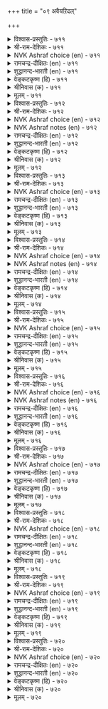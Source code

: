 +++
title = "०९ अवैयऱिदल्"

+++


<details><summary>विश्वास-प्रस्तुतिः - ७११</summary>

अवैयऱिनदु आराय्न्दु सॊल्लुग सॊल्लिऩ्
तॊगैयऱिन्द तूय्मै यवर्। ७११
</details>

<details><summary>श्री-राम-देशिकः - ७११</summary>

अधिकारः ७२. सभास्वरूपम्  
समास्वरूपं विज्ञाय वक्तव्यार्थं विचार्य च ।  
सभायां शब्दजालज्ञैः वक्तव्यं सद्गुणान्वितैः ॥ ७११॥
</details>

<details><summary>NVK Ashraf choice (en) - ७११</summary>

०७११
Meticulous masters of words
Must judge the council before they speak.
(P.S. Sundaram), (N.V.K. Ashraf)
</details>

<details><summary>रामचन्द्र-दीक्षितः (en) - ७११</summary>

711\. avai aṟintu, ārāyntu, colluka-colliṉ  
tokai aṟinta tūymaiyavar!.

711\. Men should weigh their words in speaking when addressing an audience.  
</details>

<details><summary>शुद्धानन्द-भारती (en) - ७११</summary>

1\. அவையறிந்து ஆராய்ந்து சொல்லுக சொல்லின்  
தொகையறிந்த தூய்மை யவர்.  
The pure in thought and eloquence  
Adapt their words to audience.        711  
</details>

<details><summary>वेङ्कटकृष्ण (हि) - ७११</summary>

711
शब्द-शक्ति के ज्ञानयुत, जो हैं पावन लोग ।  
समझ सभा को, सोच कर, करना शब्द-प्रयोग ॥
</details>

<details><summary>श्रीनिवास (क) - ७११</summary>

711. मातुगळ जोडणॆयन्नु अरित शुद्दवाद तिळुवळिकॆयुळ्ळवरु सभॆय स्वभाववन्नु अरितु विचारमाडि मातनाडलि.

</details>

<details><summary>मूलम् - ७११</summary>

अवैयऱिनदु आराय्न्दु सॊल्लुग सॊल्लिऩ्
तॊगैयऱिन्द तूय्मै यवर्। ७११
</details>

<details><summary>विश्वास-प्रस्तुतिः - ७१२</summary>

इडैदॆरिन्दु नऩ्कुणर्न्दु सॊल्लुग सॊल्लिऩ्
नडैदॆरिन्द नऩ्मै यवर्। ७१२
</details>

<details><summary>श्री-राम-देशिकः - ७१२</summary>

साभिकानां रुचिं बुद्ध्वा दोषः शब्दथियोर्यथा ।  
न ज्ञायेत तथा स्पष्टं सभायामुच्यतां वचः ॥ ७१२॥
</details>

<details><summary>NVK Ashraf choice (en) - ७१२</summary>

०७१२
Should skilled orators wish to speak,
Let them study the occasion with care. *
(P.S. Sundaram)
</details>

<details><summary>NVK Ashraf notes (en) - ७१२</summary>

७१२. (K. Krishnaswamy & Vijaya Ramkumar)'s translation is a fitting explanation: "The style and content of a speech should be in tune with the mood and atmosphere of the assembly"
</details>

<details><summary>रामचन्द्र-दीक्षितः (en) - ७१२</summary>

712\. iṭai terintu, naṉku uṇarntu, colluka- colliṉ  
naṭai terinta naṉmaiyavar!.

712\. Good people who know the value of the language they employ, must speak noting how their words are received.  
</details>

<details><summary>शुद्धानन्द-भारती (en) - ७१२</summary>

2\. இடைதெரிந்து நன்குணர்ந்து சொல்லுக சொல்லின்  
நடைதெரிந்த நன்மை யவர்.  
Who know the art of speech shall suit  
Their chosen words to time in fact.        712  
</details>

<details><summary>वेङ्कटकृष्ण (हि) - ७१२</summary>

712
शब्दों की शैली समझ, जिनको है अधिकार ।  
सभासदों का देख रुख़, बोलें स्पष्ट प्रकार ॥
</details>

<details><summary>श्रीनिवास (क) - ७१२</summary>

712. मातिन नडावळियन्नु अरित ऒळ्ळॆय गुणशालिगळु (सभॆय) अवकाशवन्नु तिळिदुकॊण्डु चॆन्नागि ग्रहिसि मातनाडलि.

</details>

<details><summary>मूलम् - ७१२</summary>

इडैदॆरिन्दु नऩ्कुणर्न्दु सॊल्लुग सॊल्लिऩ्
नडैदॆरिन्द नऩ्मै यवर्। ७१२
</details>

<details><summary>विश्वास-प्रस्तुतिः - ७१३</summary>

अवैयऱियार् सॊल्लल्मेऱ् कॊळ्बवर् सॊल्लिऩ्
वगैयऱियार् वल्लदूउम् इल्। ७१३
</details>

<details><summary>श्री-राम-देशिकः - ७१३</summary>

सभिकानां तु रासिक्यमज्ञात्वा भाषणोद्यताः ।  
असमर्थाश्च कथने निर्विद्याश्च मताः समैः ॥ ७१३॥
</details>

<details><summary>NVK Ashraf choice (en) - ७१३</summary>

०७१३
Only poor orators, good for nothing, speak at length
Without knowing the audience. *
(P.S. Sundaram)
</details>

<details><summary>रामचन्द्र-दीक्षितः (en) - ७१३</summary>

713\. avai aṟiyār, collal mēṟkoḷpavar colliṉ  
vakai aṟiyār; vallatūum il.

713\. The learning of those who speak without taking into consideration the assembly addressed or ignorant of the art of speaking can be of no use to them.  
</details>

<details><summary>शुद्धानन्द-भारती (en) - ७१३</summary>

3\. அவையறியார் சொல்லல்மேற் கொள்பவர் சொல்லின்  
வகையறியார் வல்லதூஉம் இல்.  
They speak in vain at length who talk  
Words unversed which ears don't take.        713  
</details>

<details><summary>वेङ्कटकृष्ण (हि) - ७१३</summary>

713
उद्यत हो जो बोलने, सभा-प्रकृति से अज्ञ ।  
भाषण में असमर्थ वे, शब्द-रीति से अज्ञ ॥
</details>

<details><summary>श्रीनिवास (क) - ७१३</summary>

713. सभा तिळुवळिकॆयिल्लदॆ मातनाडलु तॊडगुववरु मातिन बगॆयन्नु अरियदवरु; अवरल्लि विद्यॆय बलिमॆयू
इरुवुदिल्ल.

</details>

<details><summary>मूलम् - ७१३</summary>

अवैयऱियार् सॊल्लल्मेऱ् कॊळ्बवर् सॊल्लिऩ्
वगैयऱियार् वल्लदूउम् इल्। ७१३
</details>

<details><summary>विश्वास-प्रस्तुतिः - ७१४</summary>

ऒळियार्मुऩ् ऒळ्ळिय रादल् वॆळियार्मुऩ्
वाऩ्सुदै वण्णम् कॊळल्। ७१४
</details>

<details><summary>श्री-राम-देशिकः - ७१४</summary>

पण्डितानां सभामध्ये स्वपाण्डित्यं प्रदर्श्यताम् ।  
मूढानां पुरतो युक्तं न पाण्डित्यप्रदर्शनम् ॥ ७१४॥
</details>

<details><summary>NVK Ashraf choice (en) - ७१४</summary>

०७१४
Before the bright, be brilliant light.
Before the dull, assume mortar white. *
( Shuddhananda Bharatiar)
</details>

<details><summary>NVK Ashraf notes (en) - ७१४</summary>

७१४. "Where ignorance is bliss, it is folly to be wise" – Gray.
</details>

<details><summary>रामचन्द्र-दीक्षितः (en) - ७१४</summary>

714\. oḷiyārmuṉ oḷḷiyar ātal! veḷiyārmuṉ  
vāṉ cutai vaṇṇam koḷal!.

714\. Before brilliant people be brilliant; before plain people be as plain as white chalk.  
</details>

<details><summary>शुद्धानन्द-भारती (en) - ७१४</summary>

4\. ஓளியார்முன் ஒள்ளிய ராதல் வெளியார்முன்  
வான்சுதை வண்ணம் கொளல்.  
Before the bright be brilliant light  
Before the muff be mortar white.        714  
</details>

<details><summary>वेङ्कटकृष्ण (हि) - ७१४</summary>

714
प्राज्ञों के सम्मुख रहो, तुम भी प्राज्ञ सुजान ।  
मूर्खों के सम्मुख बनो, चून सफेद समान ॥
</details>

<details><summary>श्रीनिवास (क) - ७१४</summary>

714. ज्ञानिगळ सभॆय मुन्दॆ ज्ञानिगळन्तॆये वर्तिसबेकु. मूर्खर (बॆळ्ळक्करिगर) मुन्दॆ, बॆप्पुतनवन्नु तोरिसबेकु.

</details>

<details><summary>मूलम् - ७१४</summary>

ऒळियार्मुऩ् ऒळ्ळिय रादल् वॆळियार्मुऩ्
वाऩ्सुदै वण्णम् कॊळल्। ७१४
</details>

<details><summary>विश्वास-प्रस्तुतिः - ७१५</summary>

नऩ्ऱॆऩ्ऱ वऱ्ऱुळ्ळुम् नऩ्ऱे मुदुवरुळ्
मुन्दु किळवाच् चॆऱिवु। ७१५
</details>

<details><summary>श्री-राम-देशिकः - ७१५</summary>

ज्ञानिनां भाषणात्पूर्वं सभायां स्वीतभाषणम् ।  
अनारभ्य विनीतेन स्थितिः स्यादुत्तमो गुणः ॥ ७१५॥
</details>

<details><summary>NVK Ashraf choice (en) - ७१५</summary>

०७१५
The best amongst all good qualities
Is the modesty to holdback before elders. *
(P.S. Sundaram), (W.H. Drew and J. Lazarus)
</details>

<details><summary>रामचन्द्र-दीक्षितः (en) - ७१५</summary>

715\. 'naṉṟu' eṉṟavaṟṟuḷḷum naṉṟē-mutuvaruḷ  
muntu kiḷavāc ceṟivu.

715\. The humility to maintain silence before superiors is the best of all good qualities.  
</details>

<details><summary>शुद्धानन्द-भारती (en) - ७१५</summary>

5\. நன்றென்ற வற்றுள்ளும் நன்றே முதுவருள்  
முந்து கிளவாச் செறிவு.  
Modest restraint all good excels  
Which argues not before elders.        715  
</details>

<details><summary>वेङ्कटकृष्ण (हि) - ७१५</summary>

715
भले गुणों में है भला, ज्ञानी गुरुजन मध्य ।  
आगे बढ़ बोलें नहीं, ऐसा संयम पथ्य ॥
</details>

<details><summary>श्रीनिवास (क) - ७१५</summary>

715. ऒळ्ळॆयदॆन्दु हेळल्पडुव ऎल्ला गुणगळल्लू मिगिलादुदु बल्लवर सभॆयल्लि मुन्दागि होगि मातनाडदिरुव
विनीतगुणवे.

</details>

<details><summary>मूलम् - ७१५</summary>

नऩ्ऱॆऩ्ऱ वऱ्ऱुळ्ळुम् नऩ्ऱे मुदुवरुळ्
मुन्दु किळवाच् चॆऱिवु। ७१५
</details>

<details><summary>विश्वास-प्रस्तुतिः - ७१६</summary>

आऱ्ऱिऩ् निलैदळर्न् दऱ्ऱे वियऩ्पुलम्
एऱ्ऱुणर्वार् मुऩ्ऩर् इऴुक्कु। ७१६
</details>

<details><summary>श्री-राम-देशिकः - ७१६</summary>

शास्त्रज्ञानां सभायां यो दुष्टशब्दानुदीरयेत् ।  
मुक्तिमार्गच्युतेनासौ तुल्यो दुष्यत्वमाप्नुयात् ॥ ७१६॥
</details>

<details><summary>NVK Ashraf choice (en) - ७१६</summary>

०७१६
To slip before men of wide learning
Is like slipping from the path of righteousness. *
( Shuddhananda Bharatiar)
</details>

<details><summary>NVK Ashraf notes (en) - ७१६</summary>

७१६. This is yet another couplet in Tirukkural where the interpretation of a single word could change the simile [like couplet २०]. Here the word "आऱ्ऱिन्" could mean either "path" or "river". The phrase could be read as "आऱ्ऱिल्" or "आऱ्ऱिन्" निलै तळर्न्दु अऱ्ऱे. Parimelazhagar interprets this as "spiritual path", Kalingar, Manakkudavar and Pariperumal as "righteous path" and Parithiyar alone as "river".
</details>

<details><summary>रामचन्द्र-दीक्षितः (en) - ७१६</summary>

716\. āṟṟiṉ nilaitaḷarntaṟṟē-viyaṉ pulam  
ēṟṟu, uṇarvārmuṉṉar iḻukku.

716\. To be censured by an assembly of the learned wise is like losing one’s balance while on the road to salvation.  
</details>

<details><summary>शुद्धानन्द-भारती (en) - ७१६</summary>

6\. ஆற்றின் நிலைதளர்ந் தற்றே வியன்புலம்  
ஏற்றுணர்வார் முன்னர் இழுக்கு  
Tongue-slip before the talented wise  
Is like slipping from righteous ways.        716  
</details>

<details><summary>वेङ्कटकृष्ण (हि) - ७१६</summary>

716
विद्वानों के सामने, जिनका विस्तृत ज्ञान ।  
जो पा गया कलंक, वह, योग-भ्रष्ट समान ॥
</details>

<details><summary>श्रीनिवास (क) - ७१६</summary>

716. बहुमुख ज्ञानवन्नु सम्पादिसि चिन्तिसुववर सभॆयल्लि तप्पुमाडुवुदु, ऒळ्ळॆय मार्गदल्लि नडॆदु बन्दु
इद्दक्कद्दन्तॆ, नॆलॆतप्पि कुसिद हागॆ.

</details>

<details><summary>मूलम् - ७१६</summary>

आऱ्ऱिऩ् निलैदळर्न् दऱ्ऱे वियऩ्पुलम्
एऱ्ऱुणर्वार् मुऩ्ऩर् इऴुक्कु। ७१६
</details>

<details><summary>विश्वास-प्रस्तुतिः - ७१७</summary>

कऱ्ऱऱिन्दार् कल्वि विळङ्गुम् कसडऱच्
चॊल्दॆरिदल् वल्लार् अगत्तु। ७१७
</details>

<details><summary>श्री-राम-देशिकः - ७१७</summary>

शब्दतत्त्वपरिष्कारधुरीणानां सभाग्रतः ।  
अधीतशास्त्रग्रन्थानां विद्या विभ्राजते भृशम् ॥ ७१७॥
</details>

<details><summary>NVK Ashraf choice (en) - ७१७</summary>

०७१७
The scholarship of a scholar shines
In an assembly of meticulous scholars. *
(P.S. Sundaram)
</details>

<details><summary>रामचन्द्र-दीक्षितः (en) - ७१७</summary>

717\. kaṟṟu aṟintār kalvi viḷaṅkum-kacaṭu aṟac  
col terital vallār akattu.

717\. The scholarship of the learned shines brilliantly before those who can appreciate faultless speech.  
</details>

<details><summary>शुद्धानन्द-भारती (en) - ७१७</summary>

7\. கற்றறிந்தார் கல்வி விளங்கும் கசடறச்  
சொல்தெரிதல் வல்லா ரகத்து.  
The learning of the learned shines  
Valued by flawless scholar-minds.        717  
</details>

<details><summary>वेङ्कटकृष्ण (हि) - ७१७</summary>

717
निपुण पारखी शब्द के, जो हैं, उनके पास ।  
विद्वत्ता शास्त्रज्ञ की, पाती खूब प्रकाश ॥
</details>

<details><summary>श्रीनिवास (क) - ७१७</summary>

717. दोषमुक्तवाद मातुगळन्नु अरियबल्ल. बल्लवर सभॆयल्लि हलवु विदैयरितवर ज्ञानवु चॆन्नगि प्रकाशक्कॆ
बरुवुदु.

</details>

<details><summary>मूलम् - ७१७</summary>

कऱ्ऱऱिन्दार् कल्वि विळङ्गुम् कसडऱच्
चॊल्दॆरिदल् वल्लार् अगत्तु। ७१७
</details>

<details><summary>विश्वास-प्रस्तुतिः - ७१८</summary>

उणर्व तुडैयार्मुऩ् सॊल्लल् वळर्वदऩ्
पात्तियुळ् नीर्सॊरिन् दऱ्ऱु। ७१८
</details>

<details><summary>श्री-राम-देशिकः - ७१८</summary>

स्वतोऽर्थग्राहिणामग्रे पण्डितोत्तमभाषणम् ।  
रूढसस्ये त्वालवाले जलसेचनवद्भवेत् ॥ ७१८॥
</details>

<details><summary>NVK Ashraf choice (en) - ७१८</summary>

०७१८
Speaking before a receptive audience
Is like watering a nursery of growing plants.
(N.V.K. Ashraf)
</details>

<details><summary>रामचन्द्र-दीक्षितः (en) - ७१८</summary>

718\. uṇarvatu uṭaiyārmuṉ collal-vaḷarvataṉ  
pāttiyuḷ nīr corintaṟṟu.

718\. Speaking before the wise is like feeding crops with water.  
</details>

<details><summary>शुद्धानन्द-भारती (en) - ७१८</summary>

8\. உணர்வ துடையார்முன் சொல்லல் வளர்வதன்  
பாத்தியுள் நீர்சொரிந் தற்று.  
To address understanding ones  
Is to water beds of growing grains.        718  
</details>

<details><summary>वेङ्कटकृष्ण (हि) - ७१८</summary>

718
बुद्धिमान के सामने, जो बोलता सुजान ।  
क्यारी बढ़ती फसल की, यथा सींचना जान ॥
</details>

<details><summary>श्रीनिवास (क) - ७१८</summary>

718. तावु तिळियबल्ल सामर्थ्यवुळ्ळवर मुन्दॆ, हेळुवुदु, स्वाभाविकवागि बॆळॆयुव ससिय पातियल्लि नीरन्नु
सुरिदन्तॆ.

</details>

<details><summary>मूलम् - ७१८</summary>

उणर्व तुडैयार्मुऩ् सॊल्लल् वळर्वदऩ्
पात्तियुळ् नीर्सॊरिन् दऱ्ऱु। ७१८
</details>

<details><summary>विश्वास-प्रस्तुतिः - ७१९</summary>

पुल्लवैयुळ् पॊच्चान्दुम् सॊल्लऱ्क नल्लवैयुळ्
नऩ्कुसलच् चॊल्लु वार्। ७१९
</details>

<details><summary>श्री-राम-देशिकः - ७१९</summary>

विद्वत्सभायां सुश्पष्टं तत्त्वार्थकथने पटुः ।  
प्रमाद्यापि न भाषेत कुपण्डितसभाङ्गणे ॥ ७१९॥
</details>

<details><summary>NVK Ashraf choice (en) - ७१९</summary>

०७१९
Don't tell an assembly of fools even forgetfully
Things meant for the wise.
(P.S. Sundaram)
</details>

<details><summary>रामचन्द्र-दीक्षितः (en) - ७१९</summary>

719\. pul avaiyuḷ poccāntum collaṟka-nal avaiyuḷ  
naṉku celac colluvār!.

719\. Those who say good things before a good assembly should not even in forgetfulness say the same before the illiterate.  
</details>

<details><summary>शुद्धानन्द-भारती (en) - ७१९</summary>

9\. புல்லவையுள் பொச்சாந்தும் சொல்லற்க நல்லவையுள்  
நன்கு செலச்சொல்லு வார்.  
O ye who speak before the keen  
Forgetful, address not the mean.        719  
</details>

<details><summary>वेङ्कटकृष्ण (हि) - ७१९</summary>

719
सज्जन-मण्डल में करें, जो प्रभावकर बात ।  
मूर्ख-सभा में भूल भी, करें न कोई बात ॥
</details>

<details><summary>श्रीनिवास (क) - ७१९</summary>

719. ऒळ्ळॆय अरितवर सभॆयल्लि चॆन्नागि मन मुट्टुवन्तॆ मातनाडबल्ल सामर्थ्यवुळ्ळवरु, अरिविल्लदवर कूटदल्लि
मरॆतादरू मातनाडबारदु.

</details>

<details><summary>मूलम् - ७१९</summary>

पुल्लवैयुळ् पॊच्चान्दुम् सॊल्लऱ्क नल्लवैयुळ्
नऩ्कुसलच् चॊल्लु वार्। ७१९
</details>

<details><summary>विश्वास-प्रस्तुतिः - ७२०</summary>

अङ्गणत्तुळ् उक्क अमिऴ्दऱ्ऱाल् तङ्गणत्तार्
अल्लार्मुऩ् कोट्टि कॊळल्। ७२०
</details>

<details><summary>श्री-राम-देशिकः - ७२०</summary>

स्वतुल्यज्ञानिशून्यायां सभायां ज्ञानिभाषणम् ।  
अशुद्धजलधाराग्रशीर्णामृतसमं भवेत् ॥ ७२०॥
</details>

<details><summary>NVK Ashraf choice (en) - ७२०</summary>

०७२०
To deliberate with people of dissimilar interests
Is like spilling nectar in the drain. *
(K. Kannan)
</details>

<details><summary>रामचन्द्र-दीक्षितः (en) - ७२०</summary>

720\. aṅkaṇattuḷ ukka amiḻtu aṟṟāl-tam kaṇattar  
allārmuṉ kōṭṭi koḷal!.

720\. Entering an assembly of men of unequal respectability will be like pouring nectar in an unclean courtyard.  
</details>

<details><summary>शुद्धानन्द-भारती (en) - ७२०</summary>

10\. அங்கணத்துள் உக்க அமிழ்தற்றால் தம்கணத்தார்  
அல்லார்முன் கோட்டி கொளல்.  
To hostiles who wise words utters  
Pours ambrosia into gutters.        720  
</details>

<details><summary>वेङ्कटकृष्ण (हि) - ७२०</summary>

720
यथा उँडेला अमृत है, आंगन में अपवित्र ।  
भाषण देना है वहाँ, जहाँ न गण हैं मित्र ॥
</details>

<details><summary>श्रीनिवास (क) - ७२०</summary>

720. तनगॆ हितवरल्लदवर मुन्दॆ, गोष्ठियल्लि पाल्गॊळ्ळुवुदु, अङ्गळदल्लि अमृतवन्नु चॆल्लिदन्तॆ. (व्यर्थ).
</details>

<details><summary>मूलम् - ७२०</summary>

अङ्गणत्तुळ् उक्क अमिऴ्दऱ्ऱाल् तङ्गणत्तार्
अल्लार्मुऩ् कोट्टि कॊळल्। ७२०
</details>

